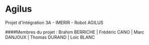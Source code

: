 # Agilus
Projet d'Intégration 3A - IMERIR - Robot AGILUS

####Membres du projet : 
Brahim BERRICHE | Frédéric CANO | Marc DANJOUX | Thomas DURAND | Loïc BLANC
